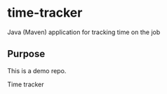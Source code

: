 # time-tracker
Java (Maven) application for tracking time on the job

## Purpose

This is a demo repo.

Time tracker


